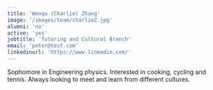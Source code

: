 ```yaml
---
title: 'Wenqu (Charlie) Zhang'
image: '/images/team/charlieZ.jpg'
alumni: 'no'
active: 'yes'
jobtitle: 'Tutoring and Cultural Branch'
email: 'peter@test.com'
linkedinurl: 'https://www.linkedin.com/'
---
```


Sophomore in Engineering physics. Interested in cooking, cycling and tennis. Always looking to meet and learn from different cultures.
